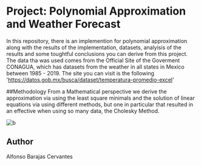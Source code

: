 # Project: Polynomial Approximation and Weather Forecast
In this repository, there is an implemention for polynomial approximation along with the results of the implementation, datasets, analyisis of the results and some toughtful conclusions you can derive from this project. The data tha was used comes from the Official Site of the Goverment CONAGUA, which has datasets from the weather in all states in Mexico between 1985 - 2019. The site you can visit is the following 'https://datos.gob.mx/busca/dataset/temperatura-promedio-excel'

##Methodology
From a Mathematical perspective we derive the approximation via using the least square minimals and the solution of linear equations via using different methods, but one in particular that resulted in an effective when using so many data, the Cholesky Method.

![b](https://user-images.githubusercontent.com/63176184/110260607-95bb2000-7f72-11eb-806b-00f872547584.png)

## Author
Alfonso Barajas Cervantes
